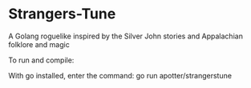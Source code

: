 # Strangers-Tune
A Golang roguelike inspired by the Silver John stories and Appalachian folklore and magic

To run and compile:

With go installed, enter the command:
    go run apotter/strangerstune